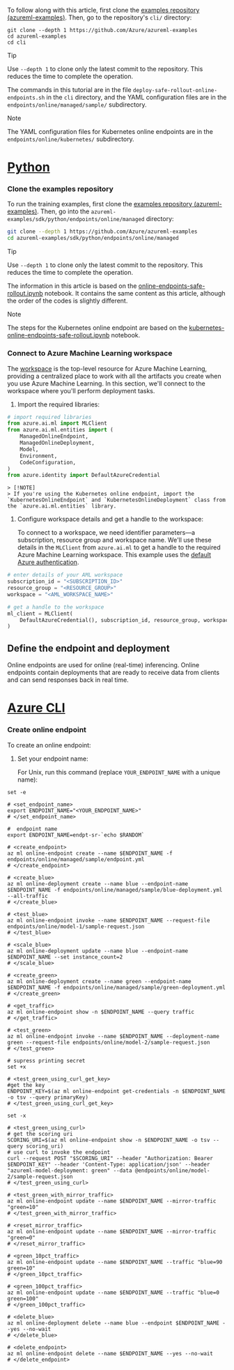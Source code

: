 To follow along with this article, first clone the [examples repository (azureml-examples)](https://github.com/azure/azureml-examples). Then, go to the repository's `cli/` directory:

```azurecli
git clone --depth 1 https://github.com/Azure/azureml-examples
cd azureml-examples
cd cli
```

> [!TIP]
> Use `--depth 1` to clone only the latest commit to the repository. This reduces the time to complete the operation.

The commands in this tutorial are in the file `deploy-safe-rollout-online-endpoints.sh` in the `cli` directory, and the YAML configuration files are in the `endpoints/online/managed/sample/` subdirectory.

> [!NOTE]
> The YAML configuration files for Kubernetes online endpoints are in the `endpoints/online/kubernetes/` subdirectory.

# [Python](#tab/python)

### Clone the examples repository

To run the training examples, first clone the [examples repository (azureml-examples)](https://github.com/azure/azureml-examples). Then, go into the `azureml-examples/sdk/python/endpoints/online/managed` directory:

```bash
git clone --depth 1 https://github.com/Azure/azureml-examples
cd azureml-examples/sdk/python/endpoints/online/managed
```

> [!TIP]
> Use `--depth 1` to clone only the latest commit to the repository. This reduces the time to complete the operation.

The information in this article is based on the [online-endpoints-safe-rollout.ipynb](https://github.com/Azure/azureml-examples/blob/main/sdk/python/endpoints/online/managed/online-endpoints-safe-rollout.ipynb) notebook. It contains the same content as this article, although the order of the codes is slightly different.

> [!NOTE]
> The steps for the Kubernetes online endpoint are based on the [kubernetes-online-endpoints-safe-rollout.ipynb](https://github.com/Azure/azureml-examples/blob/main/sdk/python/endpoints/online/kubernetes/kubernetes-online-endpoints-safe-rollout.ipynb) notebook.

### Connect to Azure Machine Learning workspace

The [workspace](concept-workspace.md) is the top-level resource for Azure Machine Learning, providing a centralized place to work with all the artifacts you create when you use Azure Machine Learning. In this section, we'll connect to the workspace where you'll perform deployment tasks.

1. Import the required libraries:

```python
# import required libraries
from azure.ai.ml import MLClient
from azure.ai.ml.entities import (
    ManagedOnlineEndpoint,
    ManagedOnlineDeployment,
    Model,
    Environment,
    CodeConfiguration,
)
from azure.identity import DefaultAzureCredential
```

    > [!NOTE]
    > If you're using the Kubernetes online endpoint, import the `KubernetesOnlineEndpoint` and `KubernetesOnlineDeployment` class from the `azure.ai.ml.entities` library.

1. Configure workspace details and get a handle to the workspace:

    To connect to a workspace, we need identifier parameters—a subscription, resource group and workspace name. We'll use these details in the `MLClient` from `azure.ai.ml` to get a handle to the required Azure Machine Learning workspace. This example uses the [default Azure authentication](/python/api/azure-identity/azure.identity.defaultazurecredential).

```python
# enter details of your AML workspace
subscription_id = "<SUBSCRIPTION_ID>"
resource_group = "<RESOURCE_GROUP>"
workspace = "<AML_WORKSPACE_NAME>"
```

```python
# get a handle to the workspace
ml_client = MLClient(
    DefaultAzureCredential(), subscription_id, resource_group, workspace
)
```


## Define the endpoint and deployment

Online endpoints are used for online (real-time) inferencing. Online endpoints contain deployments that are ready to receive data from clients and can send responses back in real time.

# [Azure CLI](#tab/azure-cli)

### Create online endpoint

To create an online endpoint:

1. Set your endpoint name:

   For Unix, run this command (replace `YOUR_ENDPOINT_NAME` with a unique name):

```azurecli
set -e

# <set_endpoint_name>
export ENDPOINT_NAME="<YOUR_ENDPOINT_NAME>"
# </set_endpoint_name>

#  endpoint name
export ENDPOINT_NAME=endpt-sr-`echo $RANDOM`

# <create_endpoint>
az ml online-endpoint create --name $ENDPOINT_NAME -f endpoints/online/managed/sample/endpoint.yml
# </create_endpoint>

# <create_blue>
az ml online-deployment create --name blue --endpoint-name $ENDPOINT_NAME -f endpoints/online/managed/sample/blue-deployment.yml --all-traffic
# </create_blue>

# <test_blue>
az ml online-endpoint invoke --name $ENDPOINT_NAME --request-file endpoints/online/model-1/sample-request.json
# </test_blue>

# <scale_blue>
az ml online-deployment update --name blue --endpoint-name $ENDPOINT_NAME --set instance_count=2
# </scale_blue>

# <create_green>
az ml online-deployment create --name green --endpoint-name $ENDPOINT_NAME -f endpoints/online/managed/sample/green-deployment.yml
# </create_green>

# <get_traffic>
az ml online-endpoint show -n $ENDPOINT_NAME --query traffic
# </get_traffic>

# <test_green>
az ml online-endpoint invoke --name $ENDPOINT_NAME --deployment-name green --request-file endpoints/online/model-2/sample-request.json
# </test_green>

# supress printing secret
set +x

# <test_green_using_curl_get_key>
#get the key
ENDPOINT_KEY=$(az ml online-endpoint get-credentials -n $ENDPOINT_NAME -o tsv --query primaryKey)
# </test_green_using_curl_get_key>

set -x

# <test_green_using_curl>
# get the scoring uri
SCORING_URI=$(az ml online-endpoint show -n $ENDPOINT_NAME -o tsv --query scoring_uri)
# use curl to invoke the endpoint
curl --request POST "$SCORING_URI" --header "Authorization: Bearer $ENDPOINT_KEY" --header 'Content-Type: application/json' --header "azureml-model-deployment: green" --data @endpoints/online/model-2/sample-request.json
# </test_green_using_curl>

# <test_green_with_mirror_traffic>
az ml online-endpoint update --name $ENDPOINT_NAME --mirror-traffic "green=10"
# </test_green_with_mirror_traffic>

# <reset_mirror_traffic>
az ml online-endpoint update --name $ENDPOINT_NAME --mirror-traffic "green=0"
# </reset_mirror_traffic>

# <green_10pct_traffic>
az ml online-endpoint update --name $ENDPOINT_NAME --traffic "blue=90 green=10"
# </green_10pct_traffic>

# <green_100pct_traffic>
az ml online-endpoint update --name $ENDPOINT_NAME --traffic "blue=0 green=100"
# </green_100pct_traffic>

# <delete_blue>
az ml online-deployment delete --name blue --endpoint $ENDPOINT_NAME --yes --no-wait
# </delete_blue>

# <delete_endpoint>
az ml online-endpoint delete --name $ENDPOINT_NAME --yes --no-wait
# </delete_endpoint>

```
